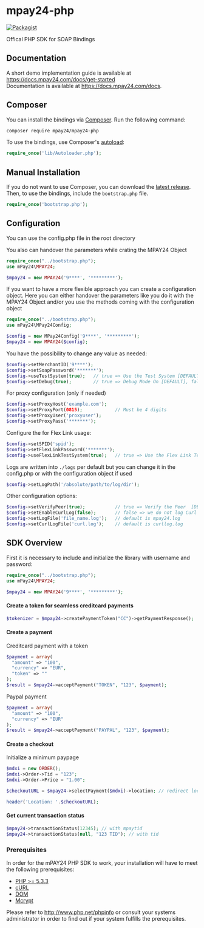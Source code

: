 # mpay24-php

[![Packagist](https://img.shields.io/packagist/l/doctrine/orm.svg)]()

Offical PHP SDK for SOAP Bindings

## Documentation

A short demo implementation guide is available at https://docs.mpay24.com/docs/get-started</br>
Documentation is available at https://docs.mpay24.com/docs.

## Composer

You can install the bindings via [Composer](http://getcomposer.org/). Run the following command:

```bash
composer require mpay24/mpay24-php
```

To use the bindings, use Composer's [autoload](https://getcomposer.org/doc/00-intro.md#autoloading):

```php
require_once('lib/Autoloader.php');
```

## Manual Installation

If you do not want to use Composer, you can download the [latest release](https://github.com/mpay24/mpay24-php/releases). Then, to use the bindings, include the `bootstrap.php` file.

```php
require_once('bootstrap.php');
```

## Configuration

You can use the config.php file in the root directory

You also can handover the parameters while crating the MPAY24 Object

```php
require_once("../bootstrap.php");
use mPay24\MPAY24;

$mpay24 = new MPAY24('9****', '*********');

```

If you want to have a more flexible approach you can create a configuration object.
Here you can either handover the parameters like you do it with the MPAY24 Object
and/or you use the methods coming with the configuration object

```php
require_once("../bootstrap.php");
use mPay24\MPay24Config;

$config = new MPay24Config('9****', '*********');
$mpay24 = new MPAY24($config);

```

You have the possibility to change any value as needed:

```php
$config->setMerchantID('9****');
$config->setSoapPassword('*******');
$config->useTestSystem(true);   // true => Use the Test System [DEFAULT], false => use the Live System
$config->setDebug(true);        // true => Debug Mode On [DEFAULT], false => Debug Mode Off
```

For proxy configuration (only if needed)

```php
$config->setProxyHost('example.com');
$config->setProxyPort(0815);            // Must be 4 digits
$config->setProxyUser('proxyuser');
$config->setProxyPass('*******');
```

Configure the for Flex Link usage:

```php
$config->setSPID('spid');
$config->setFlexLinkPassword('*******');
$config->useFlexLinkTestSystem(true);   // true => Use the Flex Link Test System [DEFAULT], false => use Flex Link Live System
```

Logs are written into `./logs` per default but you can change it in the config.php or
with the configuration object if used

```php
$config->setLogPath('/absolute/path/to/log/dir');
```

Other configuration options:
```php
$config->setVerifyPeer(true);           // true => Verify the Peer  [DEFAULT], false => stop cURL from verifying the peer's certificate
$config->setEnableCurlLog(false);       // false => we do not log Curl comunicatio [DEFAULT], true => we log it to a seperat Log file
$config->setLogFile('file_name.log');   // default is mpay24.log
$config->setCurlLogFile('curl.log');    // default is curllog.log
```

## SDK Overview

First it is necessary to include and initialize the library with username and password:
```php
require_once("../bootstrap.php");
use mPay24\MPAY24;

$mpay24 = new MPAY24('9****', '*********');
```

#### Create a token for seamless creditcard payments

```php
$tokenizer = $mpay24->createPaymentToken("CC")->getPaymentResponse();
```

#### Create a payment

Creditcard payment with a token
```php
$payment = array(
  "amount" => "100",
  "currency" => "EUR",
  "token" => ""
);
$result = $mpay24->acceptPayment("TOKEN", "123", $payment);
```
Paypal payment
```php
$payment = array(
  "amount" => "100",
  "currency" => "EUR"
);
$result = $mpay24->acceptPayment("PAYPAL", "123", $payment);
```

#### Create a checkout

Initialize a minimum paypage
```php
$mdxi = new ORDER();
$mdxi->Order->Tid = "123";
$mdxi->Order->Price = "1.00";

$checkoutURL = $mpay24->selectPayment($mdxi)->location; // redirect location to the payment page

header('Location: '.$checkoutURL);
```

#### Get current transaction status

```php
$mpay24->transactionStatus(12345); // with mpaytid
$mpay24->transactionStatus(null, "123 TID"); // with tid
```
### Prerequisites

In order for the mPAY24 PHP SDK to work, your installation will have to meet the following prerequisites:

* [PHP >= 5.3.3](http://www.php.net/)
* [cURL](http://at2.php.net/manual/de/book.curl.php)
* [DOM](http://at2.php.net/manual/de/book.dom.php)
* [Mcrypt](http://at2.php.net/manual/en/mcrypt)

Please refer to http://www.php.net/phpinfo or consult your systems administrator in order to find out if your system fulfills the prerequisites.
